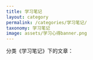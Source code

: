 ```yaml
---
title: 学习笔记
layout: category
permalink: /categories/学习笔记/
taxonomy: 学习笔记
image: assets/学习心得banner.png
---
```


分类《学习笔记》下的文章：
